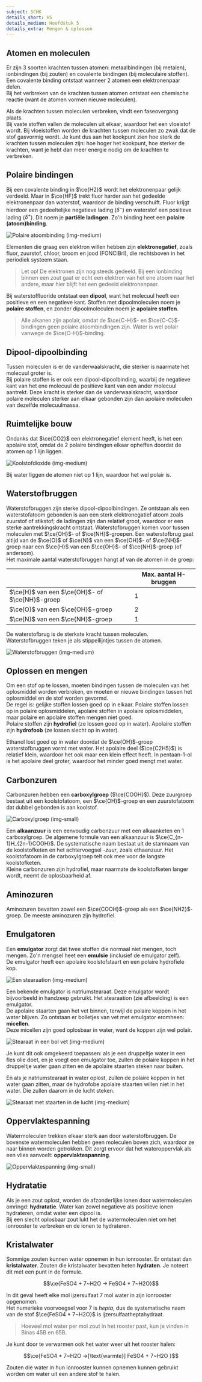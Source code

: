 ```yaml
---
subject: SCHK
details_short: H5
details_medium: Hoofdstuk 5
details_extra: Mengen & oplossen
---
```


## Atomen en moleculen

Er zijn 3 soorten krachten tussen atomen: metaalbindingen (bij metalen), ionbindingen (bij zouten) en covalente bindingen (bij moleculaire stoffen). Een covalente binding ontstaat wanneer 2 atomen een elektronenpaar delen.  
Bij het verbreken van de krachten tussen atomen ontstaat een chemische reactie (want de atomen vormen nieuwe moleculen).

Als de krachten tussen moleculen verbreken, vindt een faseovergang plaats.  
Bij vaste stoffen vallen de moleculen uit elkaar, waardoor het een vloeistof wordt. Bij vloeistoffen worden de krachten tussen moleculen zo zwak dat de stof gasvormig wordt. Je kunt dus aan het kookpunt zien hoe sterk de krachten tussen moleculen zijn: hoe hoger het kookpunt, hoe sterker de krachten, want je hebt dan meer energie nodig om de krachten te verbreken.

## Polaire bindingen

Bij een covalente binding in $\ce{H2}$ wordt het elektronenpaar gelijk verdeeld. Maar in $\ce{HF}$ trekt fluor harder aan het gedeelde elektronenpaar dan waterstof, waardoor de binding verschuift. Fluor krijgt hierdoor een gedeeltelijke negatieve lading ($\delta^-$) en waterstof een positieve lading ($\delta^+$). Dit noem je **partiële ladingen**. Zo'n binding heet een **polaire (atoom)binding**.

![Polaire atoombinding (img-medium)](./images/schk_h5_polair.jpg)

Elementen die graag een elektron willen hebben zijn **elektronegatief**, zoals fluor, zuurstof, chloor, broom en jood (FONClBrI), die rechtsboven in het periodiek systeem staan.

> Let op! De elektronen zijn nog steeds gedeeld. Bij een ionbinding binnen een zout gaat er echt een elektron van het ene atoom naar het andere, maar hier blijft het een gedeeld elektronenpaar.

Bij waterstoffluoride ontstaat een **dipool**, want het molecuul heeft een positieve en een negatieve kant. Stoffen met dipoolmoleculen noem je **polaire stoffen**, en zonder dipoolmoleculen noem je **apolaire stoffen**.

> Alle alkanen zijn apolair, omdat de $\ce{C-H}$- en $\ce{C-C}$-bindingen geen polaire atoombindingen zijn. Water is wel polair vanwege de $\ce{O-H}$-binding.

## Dipool-dipoolbinding

Tussen moleculen is er de vanderwaalskracht, die sterker is naarmate het molecuul groter is.  
Bij polaire stoffen is er ook een dipool-dipoolbinding, waarbij de negatieve kant van het ene molecuul de positieve kant van een ander molecuul aantrekt. Deze kracht is sterker dan de vanderwaalskracht, waardoor polaire moleculen sterker aan elkaar gebonden zijn dan apolaire moleculen van dezelfde molecuulmassa.

## Ruimtelijke bouw

Ondanks dat $\ce{CO2}$ een elektronegatief element heeft, is het een apolaire stof, omdat de 2 polaire bindingen elkaar opheffen doordat de atomen op 1 lijn liggen.

![Koolstofdioxide (img-medium)](./images/schk_h5_co2.jpg)

Bij water liggen de atomen niet op 1 lijn, waardoor het wel polair is.

## Waterstofbruggen

Waterstofbruggen zijn sterke dipool-dipoolbindingen. Ze ontstaan als een waterstofatoom gebonden is aan een sterk elektronegatief atoom zoals zuurstof of stikstof; de ladingen zijn dan relatief groot, waardoor er een sterke aantrekkingskracht ontstaat. Waterstofbruggen komen voor tussen moleculen met $\ce{OH}$- of $\ce{NH}$-groepen. Een waterstofbrug gaat altijd van de $\ce{O}$ of $\ce{N}$ van een $\ce{OH}$- of $\ce{NH}$-groep naar een $\ce{H}$ van een $\ce{OH}$- of $\ce{NH}$-groep (of andersom).  
Het maximale aantal waterstofbruggen hangt af van de atomen in de groep:

|                                                | Max. aantal H-bruggen |
| ---------------------------------------------- | --------------------- |
| $\ce{H}$ van een $\ce{OH}$- of $\ce{NH}$-groep | 1                     |
| $\ce{O}$ van een $\ce{OH}$-groep               | 2                     |
| $\ce{N}$ van een $\ce{NH}$-groep               | 1                     |

De waterstofbrug is de sterkste kracht tussen moleculen.  
Waterstofbruggen teken je als stippellijntjes tussen de atomen.

![Waterstofbruggen (img-medium)](./images/schk_h5_hbrug.jpg)

## Oplossen en mengen

Om een stof op te lossen, moeten bindingen tussen de moleculen van het oplosmiddel worden verbroken, en moeten er nieuwe bindingen tussen het oplosmiddel en de stof worden gevormd.  
De regel is: gelijke stoffen lossen goed op in elkaar. Polaire stoffen lossen op in polaire oplosmiddelen, apolaire stoffen in apolaire oplosmiddelen, maar polaire en apolaire stoffen mengen niet goed.  
Polaire stoffen zijn **hydrofiel** (ze lossen goed op in water). Apolaire stoffen zijn **hydrofoob** (ze lossen slecht op in water).

Ethanol lost goed op in water doordat de $\ce{OH}$-groep waterstofbruggen vormt met water. Het apolaire deel ($\ce{C2H5}$) is relatief klein, waardoor het ook maar een klein effect heeft. In pentaan-1-ol is het apolaire deel groter, waardoor het minder goed mengt met water.

## Carbonzuren

Carbonzuren hebben een **carboxylgroep** ($\ce{COOH}$). Deze zuurgroep bestaat uit een koolstofatoom, een $\ce{OH}$-groep en een zuurstofatoom dat dubbel gebonden is aan koolstof.

![Carboxylgroep (img-small)](./images/schk_h5_carbonzuur.jpg)

Een **alkaanzuur** is een eenvoudig carbonzuur met een alkaanketen en 1 carboxylgroep. De algemene formule van een alkaanzuur is $\ce{C_{n-1}H_{2n-1}COOH}$. De systematische naam bestaat uit de stamnaam van de koolstofketen en het achtervoegsel *-zuur*, zoals ethaanzuur. Het koolstofatoom in de carboxylgroep telt ook mee voor de langste koolstofketen.  
Kleine carbonzuren zijn hydrofiel, maar naarmate de koolstofketen langer wordt, neemt de oplosbaarheid af.

## Aminozuren

Aminozuren bevatten zowel een $\ce{COOH}$-groep als een $\ce{NH2}$-groep. De meeste aminozuren zijn hydrofiel.

## Emulgatoren

Een **emulgator** zorgt dat twee stoffen die normaal niet mengen, toch mengen. Zo'n mengsel heet een **emulsie** (inclusief de emulgator zelf).  
De emulgator heeft een apolaire koolstofstaart en een polaire hydrofiele kop.

![Een stearaation (img-medium)](./images/schk_h5_stearaat.jpg)

Een bekende emulgator is natriumstearaat. Deze emulgator wordt bijvoorbeeld in handzeep gebruikt. Het stearaation (zie afbeelding) is een emulgator.  
De apolaire staarten gaan het vet binnen, terwijl de polaire koppen in het water blijven. Zo ontstaan er bolletjes van vet met emulgator eromheen: **micellen**.  
Deze micellen zijn goed oplosbaar in water, want de koppen zijn wel polair.

![Stearaat in een bol vet (img-medium)](./images/schk_h5_stearaat_vetbol.jpg)

Je kunt dit ook omgekeerd toepassen: als je een druppeltje water in een fles olie doet, en je voegt een emulgator toe, zullen de polaire koppen in het druppeltje water gaan zitten en de apolaire staarten steken naar buiten.

En als je natriumstearaat in water oplost, zullen de polaire koppen in het water gaan zitten, maar de hydrofobe apolaire staarten willen niet in het water. Die zullen daarom in de lucht steken.

![Stearaat met staarten in de lucht (img-medium)](./images/schk_h5_stearaat_water_lucht.jpg)

## Oppervlaktespanning

Watermoleculen trekken elkaar sterk aan door waterstofbruggen. De bovenste watermoleculen hebben geen moleculen boven zich, waardoor ze naar binnen worden getrokken. Dit zorgt ervoor dat het wateroppervlak als een vlies aanvoelt: **oppervlaktespanning**.

![Oppervlaktespanning (img-small)](./images/schk_h5_oppervlaktespanning.jpg)

## Hydratatie

Als je een zout oplost, worden de afzonderlijke ionen door watermoleculen omringd: **hydratatie**. Water kan zowel negatieve als positieve ionen hydrateren, omdat water een dipool is.  
Bij een slecht oplosbaar zout lukt het de watermoleculen niet om het ionrooster te verbreken en de ionen te hydrateren.

## Kristalwater

Sommige zouten kunnen water opnemen in hun ionrooster. Er ontstaat dan **kristalwater**. Zouten die kristalwater bevatten heten **hydraten**. Je noteert dit met een punt in de formule.

$$\ce{FeSO4 + 7~H2O -> FeSO4 * 7~H2O}$$

In dit geval heeft elke mol ijzersulfaat 7 mol water in zijn ionrooster opgenomen.  
Het numerieke voorvoegsel voor 7 is *hepta*, dus de systematische naam van de stof $\ce{FeSO4 * 7~H2O}$ is ijzersulfaatheptahydraat.

> Hoeveel mol water per mol zout in het rooster past, kun je vinden in Binas 45B en 65B.

Je kunt door te verwarmen ook het water weer uit het rooster halen:

$$\ce{FeSO4 * 7~H2O ->[\text{warmte}] FeSO4 + 7~H2O }$$

Zouten die water in hun ionrooster kunnen opnemen kunnen gebruikt worden om water uit een andere stof te halen.
